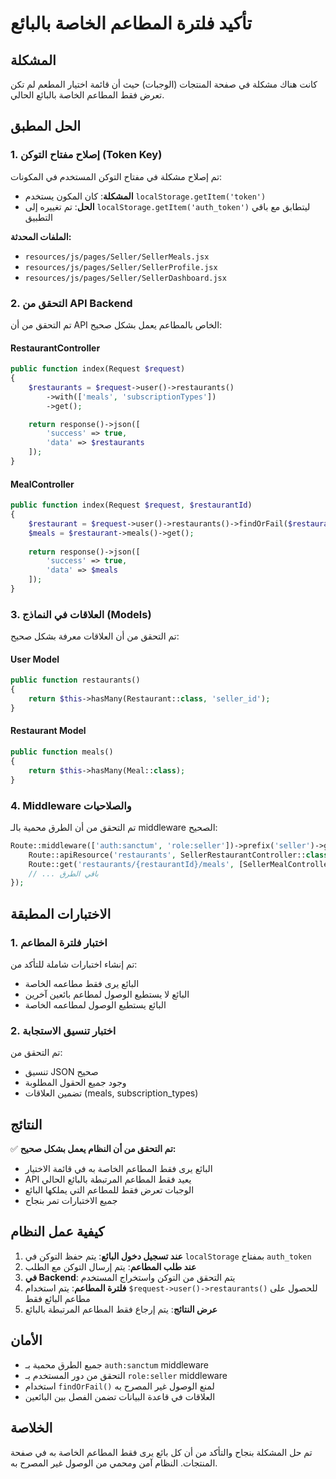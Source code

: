 # تأكيد فلترة المطاعم الخاصة بالبائع

## المشكلة
كانت هناك مشكلة في صفحة المنتجات (الوجبات) حيث أن قائمة اختيار المطعم لم تكن تعرض فقط المطاعم الخاصة بالبائع الحالي.

## الحل المطبق

### 1. إصلاح مفتاح التوكن (Token Key)
تم إصلاح مشكلة في مفتاح التوكن المستخدم في المكونات:
- **المشكلة**: كان المكون يستخدم `localStorage.getItem('token')`
- **الحل**: تم تغييره إلى `localStorage.getItem('auth_token')` ليتطابق مع باقي التطبيق

**الملفات المحدثة:**
- `resources/js/pages/Seller/SellerMeals.jsx`
- `resources/js/pages/Seller/SellerProfile.jsx`
- `resources/js/pages/Seller/SellerDashboard.jsx`

### 2. التحقق من API Backend
تم التحقق من أن API الخاص بالمطاعم يعمل بشكل صحيح:

#### RestaurantController
```php
public function index(Request $request)
{
    $restaurants = $request->user()->restaurants()
        ->with(['meals', 'subscriptionTypes'])
        ->get();

    return response()->json([
        'success' => true,
        'data' => $restaurants
    ]);
}
```

#### MealController
```php
public function index(Request $request, $restaurantId)
{
    $restaurant = $request->user()->restaurants()->findOrFail($restaurantId);
    $meals = $restaurant->meals()->get();
    
    return response()->json([
        'success' => true,
        'data' => $meals
    ]);
}
```

### 3. العلاقات في النماذج (Models)
تم التحقق من أن العلاقات معرفة بشكل صحيح:

#### User Model
```php
public function restaurants()
{
    return $this->hasMany(Restaurant::class, 'seller_id');
}
```

#### Restaurant Model
```php
public function meals()
{
    return $this->hasMany(Meal::class);
}
```

### 4. Middleware والصلاحيات
تم التحقق من أن الطرق محمية بالـ middleware الصحيح:
```php
Route::middleware(['auth:sanctum', 'role:seller'])->prefix('seller')->group(function () {
    Route::apiResource('restaurants', SellerRestaurantController::class);
    Route::get('restaurants/{restaurantId}/meals', [SellerMealController::class, 'index']);
    // ... باقي الطرق
});
```

## الاختبارات المطبقة

### 1. اختبار فلترة المطاعم
تم إنشاء اختبارات شاملة للتأكد من:
- البائع يرى فقط مطاعمه الخاصة
- البائع لا يستطيع الوصول لمطاعم بائعين آخرين
- البائع يستطيع الوصول لمطاعمه الخاصة

### 2. اختبار تنسيق الاستجابة
تم التحقق من:
- تنسيق JSON صحيح
- وجود جميع الحقول المطلوبة
- تضمين العلاقات (meals, subscription_types)

## النتائج

✅ **تم التحقق من أن النظام يعمل بشكل صحيح:**
- البائع يرى فقط المطاعم الخاصة به في قائمة الاختيار
- API يعيد فقط المطاعم المرتبطة بالبائع الحالي
- الوجبات تعرض فقط للمطاعم التي يملكها البائع
- جميع الاختبارات تمر بنجاح

## كيفية عمل النظام

1. **عند تسجيل دخول البائع**: يتم حفظ التوكن في `localStorage` بمفتاح `auth_token`
2. **عند طلب المطاعم**: يتم إرسال التوكن مع الطلب
3. **في Backend**: يتم التحقق من التوكن واستخراج المستخدم
4. **فلترة المطاعم**: يتم استخدام `$request->user()->restaurants()` للحصول على مطاعم البائع فقط
5. **عرض النتائج**: يتم إرجاع فقط المطاعم المرتبطة بالبائع

## الأمان
- جميع الطرق محمية بـ `auth:sanctum` middleware
- التحقق من دور المستخدم بـ `role:seller` middleware
- استخدام `findOrFail()` لمنع الوصول غير المصرح به
- العلاقات في قاعدة البيانات تضمن الفصل بين البائعين

## الخلاصة
تم حل المشكلة بنجاح والتأكد من أن كل بائع يرى فقط المطاعم الخاصة به في صفحة المنتجات. النظام آمن ومحمي من الوصول غير المصرح به.
